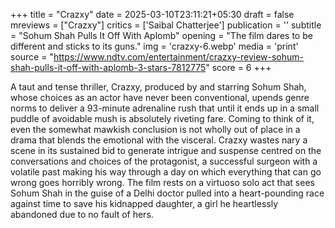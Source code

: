 +++
title = "Crazxy"
date = 2025-03-10T23:11:21+05:30
draft = false
mreviews = ["Crazxy"]
critics = ['Saibal Chatterjee']
publication = ''
subtitle = "Sohum Shah Pulls It Off With Aplomb"
opening = "The film dares to be different and sticks to its guns."
img = 'crazxy-6.webp'
media = 'print'
source = "https://www.ndtv.com/entertainment/crazxy-review-sohum-shah-pulls-it-off-with-aplomb-3-stars-7812775"
score = 6
+++

A taut and tense thriller, Crazxy, produced by and starring Sohum Shah, whose choices as an actor have never been conventional, upends genre norms to deliver a 93-minute adrenaline rush that until it ends up in a small puddle of avoidable mush is absolutely riveting fare. Coming to think of it, even the somewhat mawkish conclusion is not wholly out of place in a drama that blends the emotional with the visceral. Crazxy wastes nary a scene in its sustained bid to generate intrigue and suspense centred on the conversations and choices of the protagonist, a successful surgeon with a volatile past making his way through a day on which everything that can go wrong goes horribly wrong. The film rests on a virtuoso solo act that sees Sohum Shah in the guise of a Delhi doctor pulled into a heart-pounding race against time to save his kidnapped daughter, a girl he heartlessly abandoned due to no fault of hers.
